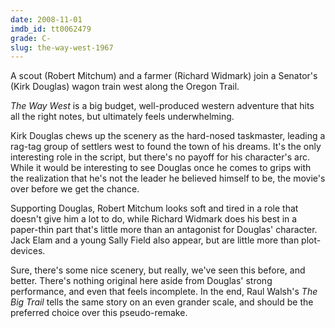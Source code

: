 ```yaml
---
date: 2008-11-01
imdb_id: tt0062479
grade: C-
slug: the-way-west-1967
---
```


A scout (Robert Mitchum) and a farmer (Richard Widmark) join a Senator's (Kirk Douglas) wagon train west along the Oregon Trail.

_The Way West_ is a big budget, well-produced western adventure that hits all the right notes, but ultimately feels underwhelming.

Kirk Douglas chews up the scenery as the hard-nosed taskmaster, leading a rag-tag group of settlers west to found the town of his dreams. It's the only interesting role in the script, but there's no payoff for his character's arc. While it would be interesting to see Douglas once he comes to grips with the realization that he's not the leader he believed himself to be, the movie's over before we get the chance.

Supporting Douglas, Robert Mitchum looks soft and tired in a role that doesn't give him a lot to do, while Richard Widmark does his best in a paper-thin part that's little more than an antagonist for Douglas' character. Jack Elam and a young Sally Field also appear, but are little more than plot-devices.

Sure, there's some nice scenery, but really, we've seen this before, and better. There's nothing original here aside from Douglas' strong performance, and even that feels incomplete. In the end, Raul Walsh's <span data-imdb-id="tt0020691">_The Big Trail_</span> tells the same story on an even grander scale, and should be the preferred choice over this pseudo-remake.
